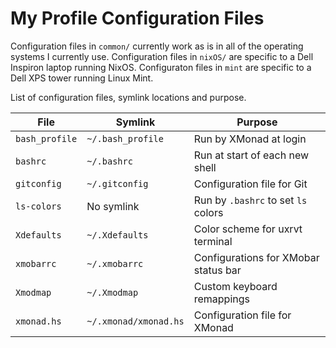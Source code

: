 # My Profile Configuration Files

Configuration files in `common/` currently work as is in all of the operating systems I currently use. Configuration files in `nixOS/` are specific to a Dell Inspiron laptop running NixOS. Configuraton files in `mint` are specific to a Dell XPS tower running Linux Mint.

List of configuration files, symlink locations and purpose.

| File          | Symlink               | Purpose                              |
|---------------|-----------------------|--------------------------------------|
| `bash_profile`| `~/.bash_profile`     | Run by XMonad at login               |
| `bashrc`      | `~/.bashrc`           | Run at start of each new shell       |
| `gitconfig`   | `~/.gitconfig`        | Configuration file for Git           |
| `ls-colors`   | No symlink            | Run by `.bashrc` to set `ls` colors  |
| `Xdefaults`   | `~/.Xdefaults`        | Color scheme for uxrvt terminal      |
| `xmobarrc`    | `~/.xmobarrc`         | Configurations for XMobar status bar |
| `Xmodmap`     | `~/.Xmodmap`          | Custom keyboard remappings           |
| `xmonad.hs`   | `~/.xmonad/xmonad.hs` | Configuration file for XMonad        |
